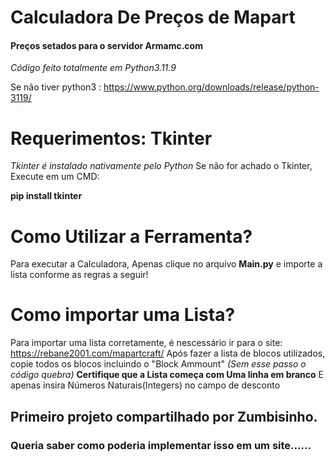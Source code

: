 
# Calculadora De Preços de Mapart
#### Preços setados para o servidor Armamc.com
*Código feito totalmente em Python3.11.9*


Se não tiver python3 : https://www.python.org/downloads/release/python-3119/

# Requerimentos: Tkinter
*Tkinter é instalado nativamente pelo Python*
Se não for achado o Tkinter, Execute em um CMD:

**pip install tkinter**

# Como Utilizar a Ferramenta?
Para executar a Calculadora, Apenas clique no arquivo
**Main.py** e importe a lista conforme as regras a seguir!

# Como importar uma Lista?
Para importar uma lista corretamente, é nescessário ir para o site: https://rebane2001.com/mapartcraft/
Após fazer a lista de blocos utilizados, copie todos os blocos incluindo o "Block Ammount" *(Sem esse passo o código quebra)*
**Certifique que a Lista começa com Uma linha em branco**
E apenas insira Números Naturais(Integers) no campo de desconto

## Primeiro projeto compartilhado por Zumbisinho.

### Queria saber como poderia implementar isso em um site......
